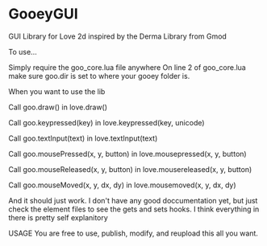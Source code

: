 # GooeyGUI
GUI Library for Love 2d inspired by the Derma Library from Gmod

To use...

Simply require the goo_core.lua file anywhere
On line 2 of goo_core.lua make sure goo.dir is set to where your gooey folder is.

When you want to use the lib

Call goo.draw() in love.draw()

Call goo.keypressed(key) in love.keypressed(key, unicode)

Call goo.textInput(text) in love.textInput(text)

Call goo.mousePressed(x, y, button) in love.mousepressed(x, y, button)

Call goo.mouseReleased(x, y, button) in love.mousereleased(x, y, button)

Call goo.mouseMoved(x, y, dx, dy) in love.mousemoved(x, y, dx, dy)


And it should just work.
I don't have any good doccumentation yet, but just check the element files to see the gets and sets hooks.
I think everything in there is pretty self explanitory



USAGE
You are free to use, publish, modify, and reupload this all you want.
